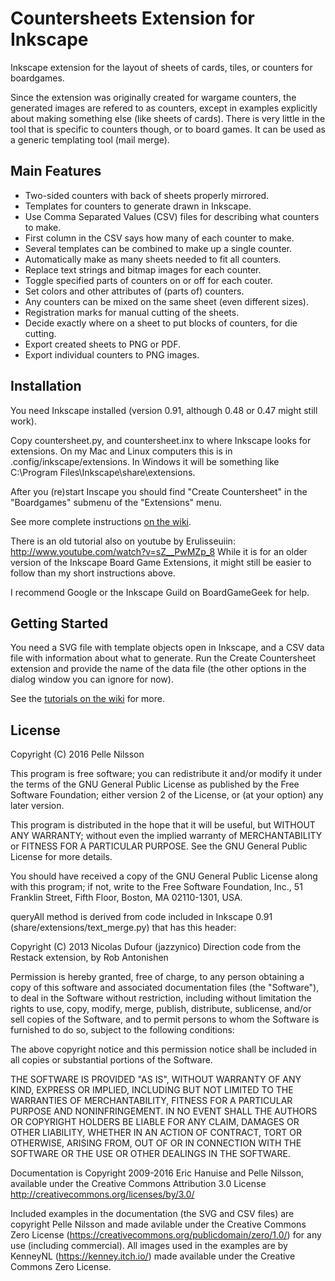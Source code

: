 Countersheets Extension for Inkscape
====================================

Inkscape extension for the layout of sheets of cards, tiles, or counters
for boardgames.

Since the extension was originally created for wargame counters, the
generated images are refered to as counters,
except in examples explicitly about making something else (like sheets
of cards). There is very little in the tool that is specific to
counters though, or to board games. It can be used as a
generic templating tool (mail merge).

Main Features
-------------

* Two-sided counters with back of sheets properly mirrored.
* Templates for counters to generate drawn in Inkscape.
* Use Comma Separated Values (CSV) files for describing what counters to make.
* First column in the CSV says how many of each counter to make.
* Several templates can be combined to make up a single counter.
* Automatically make as many sheets needed to fit all counters.
* Replace text strings and bitmap images for each counter.
* Toggle specified parts of counters on or off for each couter.
* Set colors and other attributes of (parts of) counters.
* Any counters can be mixed on the same sheet (even different sizes).
* Registration marks for manual cutting of the sheets.
* Decide exactly where on a sheet to put blocks of counters, for die cutting.
* Export created sheets to PNG or PDF.
* Export individual counters to PNG images.

Installation
------------

You need Inkscape installed (version 0.91, although 0.48 or 0.47 might still work).

Copy countersheet.py, and countersheet.inx to where Inkscape
looks for extensions. On my Mac and Linux computers this is in
.config/inkscape/extensions.  In Windows it will be something like
C:\Program Files\Inkscape\share\extensions.

After you (re)start Inscape you should find "Create Countersheet"
in the "Boardgames" submenu of the "Extensions" menu.

See more complete instructions [on the wiki](https://github.com/lifelike/countersheetsextension/wiki/Install).

There is an old tutorial also on youtube by Erulisseuiin:
http://www.youtube.com/watch?v=sZ__PwMZp_8
While it is for an older version of the Inkscape Board Game Extensions,
it might still be easier to follow than my short instructions above.

I recommend Google or the Inkscape Guild on BoardGameGeek for help.

Getting Started
---------------

You need a SVG file with template objects open in Inkscape, and
a CSV data file with information about what to generate. Run
the Create Countersheet extension and provide the name of
the data file (the other options in the dialog window you can
ignore for now).

See the [tutorials on the wiki](https://github.com/lifelike/countersheetsextension/wiki/Tutorials) for more.

License
--------

Copyright (C) 2016 Pelle Nilsson

This program is free software; you can redistribute it and/or
modify it under the terms of the GNU General Public License
as published by the Free Software Foundation; either version 2
of the License, or (at your option) any later version.

This program is distributed in the hope that it will be useful,
but WITHOUT ANY WARRANTY; without even the implied warranty of
MERCHANTABILITY or FITNESS FOR A PARTICULAR PURPOSE.  See the
GNU General Public License for more details.

You should have received a copy of the GNU General Public License
along with this program; if not, write to the Free Software
Foundation, Inc., 51 Franklin Street, Fifth Floor, Boston, MA  02110-1301, USA.


queryAll method is derived from code included in Inkscape 0.91
(share/extensions/text_merge.py) that has this header:

Copyright (C) 2013 Nicolas Dufour (jazzynico)
Direction code from the Restack extension, by Rob Antonishen

Permission is hereby granted, free of charge, to any person obtaining a copy
of this software and associated documentation files (the "Software"), to deal
in the Software without restriction, including without limitation the rights
to use, copy, modify, merge, publish, distribute, sublicense, and/or sell
copies of the Software, and to permit persons to whom the Software is
furnished to do so, subject to the following conditions:

The above copyright notice and this permission notice shall be included in
all copies or substantial portions of the Software.

THE SOFTWARE IS PROVIDED "AS IS", WITHOUT WARRANTY OF ANY KIND, EXPRESS OR
IMPLIED, INCLUDING BUT NOT LIMITED TO THE WARRANTIES OF MERCHANTABILITY,
FITNESS FOR A PARTICULAR PURPOSE AND NONINFRINGEMENT. IN NO EVENT SHALL THE
AUTHORS OR COPYRIGHT HOLDERS BE LIABLE FOR ANY CLAIM, DAMAGES OR OTHER
LIABILITY, WHETHER IN AN ACTION OF CONTRACT, TORT OR OTHERWISE, ARISING FROM,
OUT OF OR IN CONNECTION WITH THE SOFTWARE OR THE USE OR OTHER DEALINGS IN
THE SOFTWARE.


Documentation is Copyright 2009-2016 Eric Hanuise and Pelle Nilsson,
available under the Creative Commons Attribution 3.0 License
http://creativecommons.org/licenses/by/3.0/


Included examples in the documentation (the SVG and CSV files) are copyright
Pelle Nilsson and made avilable under the Creative Commons Zero License
(https://creativecommons.org/publicdomain/zero/1.0/) for any use (including
commercial). All images used in the examples are by
KenneyNL (https://kenney.itch.io/) made available under the Creative Commons
Zero License.
